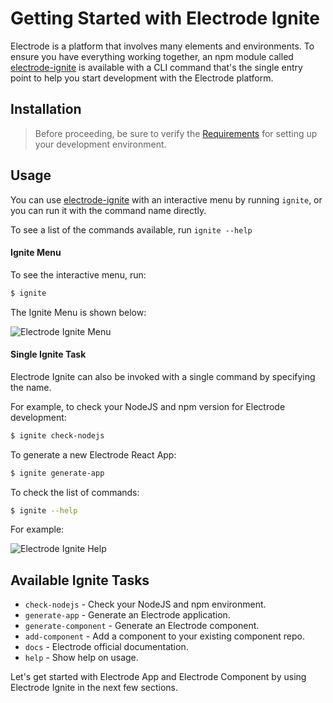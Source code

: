 # Getting Started with Electrode Ignite

Electrode is a platform that involves many elements and environments.  To ensure you have everything working together, an npm module called [electrode-ignite] is available with a CLI command that's the single entry point to help you start development with the Electrode platform.

## Installation

>Before proceeding, be sure to verify the [Requirements](/overview/requirements.md) for setting up your development environment.

## Usage

You can use [electrode-ignite] with an interactive menu by running `ignite`, or you can run it with the command name directly.

To see a list of the commands available, run `ignite --help`

#### Ignite Menu

To see the interactive menu, run:

```bash
$ ignite
```

The Ignite Menu is shown below:

![Electrode Ignite Menu](/images/ignite-menu.png)

#### Single Ignite Task

Electrode Ignite can also be invoked with a single command by specifying the name.

For example, to check your NodeJS and npm version for Electrode development:

```bash
$ ignite check-nodejs
```

To generate a new Electrode React App:

```bash
$ ignite generate-app
```

To check the list of commands:

```bash
$ ignite --help
```

For example:

![Electrode Ignite Help](/images/ignite-help.png)

## Available Ignite Tasks

-   `check-nodejs` - Check your NodeJS and npm environment.
-   `generate-app` - Generate an Electrode application.
-   `generate-component` - Generate an Electrode component.
-   `add-component` - Add a component to your existing component repo.
-   `docs` - Electrode official documentation.
-   `help` - Show help on usage.

Let's get started with Electrode App and Electrode Component by using Electrode Ignite in the next few sections.

[electrode-ignite]: https://www.npmjs.com/package/electrode-ignite
